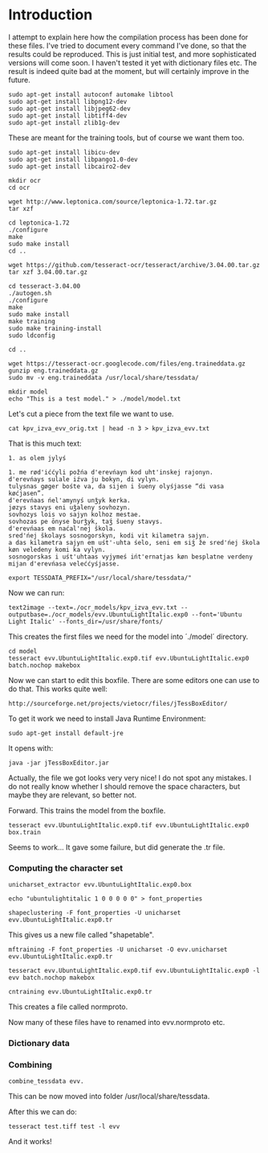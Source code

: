 # Introduction

I attempt to explain here how the compilation process has been done for these files. I've tried to document every command I've done, so that the results could be reproduced. This is just initial test, and more sophisticated versions will come soon. I haven't tested it yet with dictionary files etc. The result is indeed quite bad at the moment, but will certainly improve in the future.

    sudo apt-get install autoconf automake libtool
    sudo apt-get install libpng12-dev
    sudo apt-get install libjpeg62-dev
    sudo apt-get install libtiff4-dev
    sudo apt-get install zlib1g-dev

These are meant for the training tools, but of course we want them too.

    sudo apt-get install libicu-dev
    sudo apt-get install libpango1.0-dev
    sudo apt-get install libcairo2-dev

    mkdir ocr
    cd ocr

    wget http://www.leptonica.com/source/leptonica-1.72.tar.gz
    tar xzf

    cd leptonica-1.72
    ./configure
    make
    sudo make install
    cd ..

    wget https://github.com/tesseract-ocr/tesseract/archive/3.04.00.tar.gz
    tar xzf 3.04.00.tar.gz

    cd tesseract-3.04.00
    ./autogen.sh
    ./configure
    make
    sudo make install
    make training
    sudo make training-install
    sudo ldconfig

    cd ..

    wget https://tesseract-ocr.googlecode.com/files/eng.traineddata.gz
    gunzip eng.traineddata.gz
    sudo mv -v eng.traineddata /usr/local/share/tessdata/
    
    mkdir model
    echo "This is a test model." > ./model/model.txt

Let's cut a piece from the text file we want to use.

    cat kpv_izva_evv_orig.txt | head -n 3 > kpv_izva_evv.txt
    
That is this much text:

    1. as olem jylyś 

    1. me rød'iććyli požńa d'erevńayn kod uht'inskej rajonyn.
    d'erevńays sulale iźva ju bokyn, di vylyn.
    tulysnas gøger bośte va, da sijen i šueny olyśjasse “di vasa køćjasen”.
    d'erevńaas ńel'amynyś unǯyk kerka.
    jøzys stavys eni uǯaleny sovhozyn.
    sovhozys lois vo sajyn kolhoz mestae.
    sovhozas pe ōnyse burǯyk, taʒ́ šueny stavys.
    d'erevńaas em naćal'nej škola.
    sred'ńej školays sosnogorskyn, kodi vit kilametra sajyn.
    a das kilametra sajyn em uśt'-uhta śelo, seni em siʒ́ že sred'ńej škola køn veledeny komi ka vylyn.
    sosnogorskas i uśt'uhtaas vyjymeś ińt'ernatjas køn besplatne verdeny mijan d'erevńasa veleććyśjasse.

    export TESSDATA_PREFIX="/usr/local/share/tessdata/"

Now we can run:

    text2image --text=./ocr_models/kpv_izva_evv.txt --outputbase=./ocr_models/evv.UbuntuLightItalic.exp0 --font='Ubuntu Light Italic' --fonts_dir=/usr/share/fonts/

This creates the first files we need for the model into ´./model´ directory.

    cd model
    tesseract evv.UbuntuLightItalic.exp0.tif evv.UbuntuLightItalic.exp0 batch.nochop makebox
    
Now we can start to edit this boxfile. There are some editors one can use to do that. This works quite well:

    http://sourceforge.net/projects/vietocr/files/jTessBoxEditor/

To get it work we need to install Java Runtime Environment:

    sudo apt-get install default-jre
   
It opens with:

    java -jar jTessBoxEditor.jar

Actually, the file we got looks very very nice! I do not spot any mistakes. I do not really know whether I should remove the space characters, but maybe they are relevant, so better not.

Forward. This trains the model from the boxfile.

    tesseract evv.UbuntuLightItalic.exp0.tif evv.UbuntuLightItalic.exp0 box.train

Seems to work...  It gave some failure, but did generate the .tr file.

### Computing the character set

    unicharset_extractor evv.UbuntuLightItalic.exp0.box
    
    echo "ubuntulightitalic 1 0 0 0 0 0" > font_properties
    
    shapeclustering -F font_properties -U unicharset evv.UbuntuLightItalic.exp0.tr
    
This gives us a new file called "shapetable".
    
    mftraining -F font_properties -U unicharset -O evv.unicharset evv.UbuntuLightItalic.exp0.tr
    
    tesseract evv.UbuntuLightItalic.exp0.tif evv.UbuntuLightItalic.exp0 -l evv batch.nochop makebox

    cntraining evv.UbuntuLightItalic.exp0.tr

This creates a file called normproto.

Now many of these files have to renamed into evv.normproto etc.

### Dictionary data

### Combining

    combine_tessdata evv.

This can be now moved into folder /usr/local/share/tessdata.

After this we can do:

    tesseract test.tiff test -l evv

And it works!
